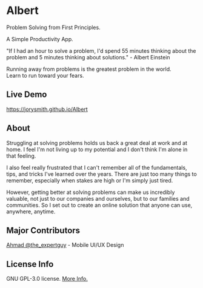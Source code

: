 # Albert
Problem Solving from First Principles. 

A Simple Productivity App.

"If I had an hour to solve a problem, I'd spend 55 minutes thinking about the problem and 5 minutes thinking about solutions." - Albert Einstein

Running away from problems is the greatest problem in the world. <br>
Learn to run toward your fears.

## Live Demo
https://jorysmith.github.io/Albert

## About
Struggling at solving problems holds us back a great deal at work and at home. I feel I'm not living up to my potential and I don't think I'm alone in that feeling.
 
I also feel really frustrated that I can't remember all of the fundamentals, tips, and tricks I've learned over the years. There are just too many things to remember, especially when stakes are high or I'm simply just tired.
 
However, getting better at solving problems can make us incredibly valuable, not just to our companies and ourselves, but to our families and communities. So I set out to create an online solution that anyone can use, anywhere, anytime.

## Major Contributors
[Ahmad @the_expertguy](https://www.fiverr.com/the_expertguy?source=inbox) - Mobile UI/UX Design

## License Info
GNU GPL-3.0 license. [More Info.](https://github.com/JorySmith/Albert/blob/main/COPYING)
